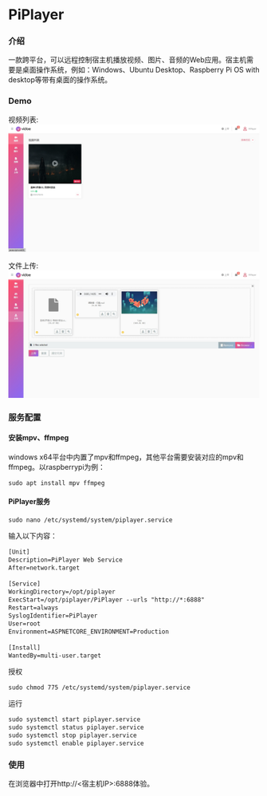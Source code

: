 # PiPlayer

### 介绍
一款跨平台，可以远程控制宿主机播放视频、图片、音频的Web应用。宿主机需要是桌面操作系统，例如：Windows、Ubuntu Desktop、Raspberry Pi OS with desktop等带有桌面的操作系统。  

### Demo
视频列表:  
![](https://raw.githubusercontent.com/withsalt/PiPlayer/main/docs/images/video.png)

文件上传:  
![](https://raw.githubusercontent.com/withsalt/PiPlayer/main/docs/images/upload.png)

### 服务配置
#### 安装mpv、ffmpeg
windows x64平台中内置了mpv和ffmpeg，其他平台需要安装对应的mpv和ffmpeg。以raspberrypi为例：  
```shell
sudo apt install mpv ffmpeg
```

#### PiPlayer服务
```shell
sudo nano /etc/systemd/system/piplayer.service
```

输入以下内容：
```shell
[Unit]
Description=PiPlayer Web Service
After=network.target

[Service]
WorkingDirectory=/opt/piplayer
ExecStart=/opt/piplayer/PiPlayer --urls "http://*:6888"
Restart=always
SyslogIdentifier=PiPlayer
User=root
Environment=ASPNETCORE_ENVIRONMENT=Production

[Install]
WantedBy=multi-user.target
```
授权
```shell
sudo chmod 775 /etc/systemd/system/piplayer.service
```

运行
```shell
sudo systemctl start piplayer.service
sudo systemctl status piplayer.service
sudo systemctl stop piplayer.service
sudo systemctl enable piplayer.service
```

### 使用
在浏览器中打开http://<宿主机IP>:6888体验。  
